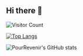 ## Hi there 👋

![Visitor Count](https://profile-counter.glitch.me/PourRevenir/count.svg)

[![Top Langs](https://github-readme-stats.vercel.app/api/top-langs/?username=PourRevenir)](https://github.com/PourRevenir/github-readme-stats)

![PourRevenir's GitHub stats](https://github-readme-stats.vercel.app/api?username=PourRevenir&show_icons=true&theme=tokyonight)
<!--
**PourRevenir/PourRevenir** is a ✨ _special_ ✨ repository because its `README.md` (this file) appears on your GitHub profile.

Here are some ideas to get you started:

- 🔭 I’m currently working on ...
- 🌱 I’m currently learning ...
- 👯 I’m looking to collaborate on ...
- 🤔 I’m looking for help with ...
- 💬 Ask me about ...
- 📫 How to reach me: ...
- 😄 Pronouns: ...
- ⚡ Fun fact: ...
-->
